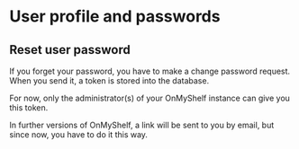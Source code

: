 # User profile and passwords

## Reset user password
If you forget your password, you have to make a change password request.
When you send it, a token is stored into the database.

For now, only the administrator(s) of your OnMyShelf instance can give you this token.

In further versions of OnMyShelf, a link will be sent to you by email, but since now, you have to do it this way.
